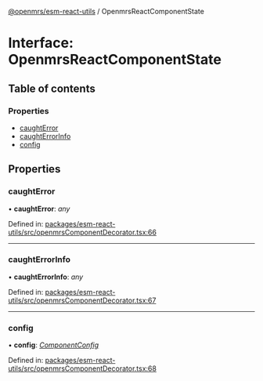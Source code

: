 [@openmrs/esm-react-utils](../API.md) / OpenmrsReactComponentState

# Interface: OpenmrsReactComponentState

## Table of contents

### Properties

- [caughtError](openmrsreactcomponentstate.md#caughterror)
- [caughtErrorInfo](openmrsreactcomponentstate.md#caughterrorinfo)
- [config](openmrsreactcomponentstate.md#config)

## Properties

### caughtError

• **caughtError**: *any*

Defined in: [packages/esm-react-utils/src/openmrsComponentDecorator.tsx:66](https://github.com/openmrs/openmrs-esm-core/blob/master/packages/esm-react-utils/src/openmrsComponentDecorator.tsx#L66)

___

### caughtErrorInfo

• **caughtErrorInfo**: *any*

Defined in: [packages/esm-react-utils/src/openmrsComponentDecorator.tsx:67](https://github.com/openmrs/openmrs-esm-core/blob/master/packages/esm-react-utils/src/openmrsComponentDecorator.tsx#L67)

___

### config

• **config**: [*ComponentConfig*](componentconfig.md)

Defined in: [packages/esm-react-utils/src/openmrsComponentDecorator.tsx:68](https://github.com/openmrs/openmrs-esm-core/blob/master/packages/esm-react-utils/src/openmrsComponentDecorator.tsx#L68)
